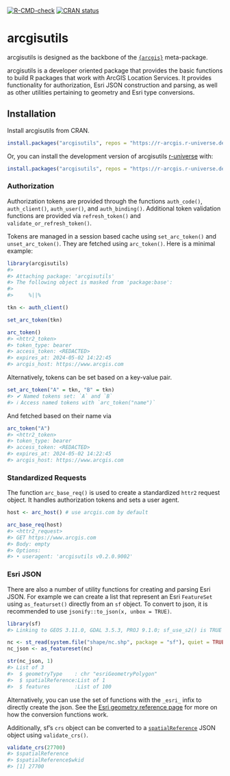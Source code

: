 
<!-- badges: start -->

[![R-CMD-check](https://github.com/R-ArcGIS/arcgisutils/actions/workflows/R-CMD-check.yaml/badge.svg)](https://github.com/R-ArcGIS/arcgisutils/actions/workflows/R-CMD-check.yaml)
[![CRAN
status](https://www.r-pkg.org/badges/version/arcgisutils.png)](https://CRAN.R-project.org/package=arcgisutils)
<!-- badges: end -->

# arcgisutils

arcgisutils is designed as the backbone of the
[`{arcgis}`](https://github.com/r-arcgis/arcgis) meta-package.

arcgisutils is a developer oriented package that provides the basic
functions to build R packages that work with ArcGIS Location Services.
It provides functionality for authorization, Esri JSON construction and
parsing, as well as other utilities pertaining to geometry and Esri type
conversions.

## Installation

Install arcgisutils from CRAN.

``` r
install.packages("arcgisutils", repos = "https://r-arcgis.r-universe.dev")
```

Or, you can install the development version of arcgisutils
[r-universe](https://r-arcgis.r-universe.dev/) with:

``` r
install.packages("arcgisutils", repos = "https://r-arcgis.r-universe.dev")
```

### Authorization

Authorization tokens are provided through the functions `auth_code()`,
`auth_client()`, `auth_user()`, and `auth_binding()`. Additional token
validation functions are provided via `refresh_token()` and
`validate_or_refresh_token()`.

Tokens are managed in a session based cache using `set_arc_token()` and
`unset_arc_token()`. They are fetched using `arc_token()`. Here is a
minimal example:

``` r
library(arcgisutils)
#> 
#> Attaching package: 'arcgisutils'
#> The following object is masked from 'package:base':
#> 
#>     %||%

tkn <- auth_client()

set_arc_token(tkn)

arc_token()
#> <httr2_token>
#> token_type: bearer
#> access_token: <REDACTED>
#> expires_at: 2024-05-02 14:22:45
#> arcgis_host: https://www.arcgis.com
```

Alternatively, tokens can be set based on a key-value pair.

``` r
set_arc_token("A" = tkn, "B" = tkn)
#> ✔ Named tokens set: `A` and `B`
#> ℹ Access named tokens with `arc_token("name")`
```

And fetched based on their name via

``` r
arc_token("A")
#> <httr2_token>
#> token_type: bearer
#> access_token: <REDACTED>
#> expires_at: 2024-05-02 14:22:45
#> arcgis_host: https://www.arcgis.com
```

### Standardized Requests

The function `arc_base_req()` is used to create a standardized `httr2`
request object. It handles authorization tokens and sets a user agent.

``` r
host <- arc_host() # use arcgis.com by default

arc_base_req(host)
#> <httr2_request>
#> GET https://www.arcgis.com
#> Body: empty
#> Options:
#> • useragent: 'arcgisutils v0.2.0.9002'
```

### Esri JSON

There are also a number of utility functions for creating and parsing
Esri JSON. For example we can create a list that represent an Esri
`FeatureSet` using `as_featurset()` directly from an `sf` object. To
convert to json, it is recommended to use
`jsonify::to_json(x, unbox = TRUE)`.

``` r
library(sf)
#> Linking to GEOS 3.11.0, GDAL 3.5.3, PROJ 9.1.0; sf_use_s2() is TRUE

nc <- st_read(system.file("shape/nc.shp", package = "sf"), quiet = TRUE)
nc_json <- as_featureset(nc)

str(nc_json, 1)
#> List of 3
#>  $ geometryType    : chr "esriGeometryPolygon"
#>  $ spatialReference:List of 1
#>  $ features        :List of 100
```

Alternatively, you can use the set of functions with the `_esri_` infix
to directly create the json. See the [Esri geometry reference
page](https://r.esri.com/arcgisutils/reference/esri_geometry.html) for
more on how the conversion functions work.

Additionally, sf’s `crs` object can be converted to a
[`spatialReference`](https://developers.arcgis.com/documentation/common-data-types/geometry-objects.htm#GUID-DFF0E738-5A42-40BC-A811-ACCB5814BABC)
JSON object using `validate_crs()`.

``` r
validate_crs(27700)
#> $spatialReference
#> $spatialReference$wkid
#> [1] 27700
```
